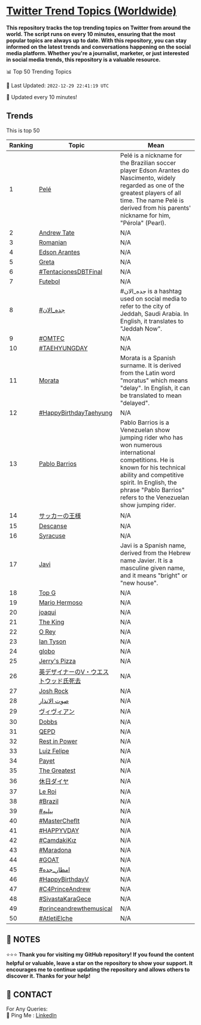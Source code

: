 [Twitter Trend Topics (Worldwide)](https://github.com/ErcinDedeoglu/Twitter-Trend-Topics)
==========

**This repository tracks the top trending topics on Twitter from around the world. 
The script runs on every 10 minutes, ensuring that the most popular topics are always up to date. 
With this repository, you can stay informed on the latest trends and conversations happening on the social media platform. 
Whether you're a journalist, marketer, or just interested in social media trends, this repository is a valuable resource.**


📊 Top 50 Trending Topics

📆 Last Updated: `2022-12-29 22:41:19 UTC`

🔧 Updated every 10 minutes!


## Trends

This is top 50

| Ranking | Topic | Mean |
| ------- | ------------ | ------------ |
| 1 | [Pelé](http://twitter.com/search?q=Pel%c3%a9) | Pelé is a nickname for the Brazilian soccer player Edson Arantes do Nascimento, widely regarded as one of the greatest players of all time. The name Pelé is derived from his parents' nickname for him, "Pérola" (Pearl). |
| 2 | [Andrew Tate](http://twitter.com/search?q=Andrew+Tate) | N/A |
| 3 | [Romanian](http://twitter.com/search?q=Romanian) | N/A |
| 4 | [Edson Arantes](http://twitter.com/search?q=Edson+Arantes) | N/A |
| 5 | [Greta](http://twitter.com/search?q=Greta) | N/A |
| 6 | [#TentacionesDBTFinal](http://twitter.com/search?q=%23TentacionesDBTFinal) | N/A |
| 7 | [Futebol](http://twitter.com/search?q=Futebol) | N/A |
| 8 | [#جده_الان](http://twitter.com/search?q=%23%d8%ac%d8%af%d9%87_%d8%a7%d9%84%d8%a7%d9%86) | #جده_الان is a hashtag used on social media to refer to the city of Jeddah, Saudi Arabia. In English, it translates to "Jeddah Now". |
| 9 | [#OMTFC](http://twitter.com/search?q=%23OMTFC) | N/A |
| 10 | [#TAEHYUNGDAY](http://twitter.com/search?q=%23TAEHYUNGDAY) | N/A |
| 11 | [Morata](http://twitter.com/search?q=Morata) | Morata is a Spanish surname. It is derived from the Latin word "moratus" which means "delay". In English, it can be translated to mean "delayed". |
| 12 | [#HappyBirthdayTaehyung](http://twitter.com/search?q=%23HappyBirthdayTaehyung) | N/A |
| 13 | [Pablo Barrios](http://twitter.com/search?q=Pablo+Barrios) | Pablo Barrios is a Venezuelan show jumping rider who has won numerous international competitions. He is known for his technical ability and competitive spirit. In English, the phrase "Pablo Barrios" refers to the Venezuelan show jumping rider. |
| 14 | [サッカーの王様](http://twitter.com/search?q=%e3%82%b5%e3%83%83%e3%82%ab%e3%83%bc%e3%81%ae%e7%8e%8b%e6%a7%98) | N/A |
| 15 | [Descanse](http://twitter.com/search?q=Descanse) | N/A |
| 16 | [Syracuse](http://twitter.com/search?q=Syracuse) | N/A |
| 17 | [Javi](http://twitter.com/search?q=Javi) | Javi is a Spanish name, derived from the Hebrew name Javier. It is a masculine given name, and it means "bright" or "new house". |
| 18 | [Top G](http://twitter.com/search?q=Top+G) | N/A |
| 19 | [Mario Hermoso](http://twitter.com/search?q=Mario+Hermoso) | N/A |
| 20 | [joaqui](http://twitter.com/search?q=joaqui) | N/A |
| 21 | [The King](http://twitter.com/search?q=The+King) | N/A |
| 22 | [O Rey](http://twitter.com/search?q=O+Rey) | N/A |
| 23 | [Ian Tyson](http://twitter.com/search?q=Ian+Tyson) | N/A |
| 24 | [globo](http://twitter.com/search?q=globo) | N/A |
| 25 | [Jerry's Pizza](http://twitter.com/search?q=Jerry%27s+Pizza) | N/A |
| 26 | [英デザイナーのV・ウエストウッド氏死去](http://twitter.com/search?q=%e8%8b%b1%e3%83%87%e3%82%b6%e3%82%a4%e3%83%8a%e3%83%bc%e3%81%aeV%e3%83%bb%e3%82%a6%e3%82%a8%e3%82%b9%e3%83%88%e3%82%a6%e3%83%83%e3%83%89%e6%b0%8f%e6%ad%bb%e5%8e%bb) | N/A |
| 27 | [Josh Rock](http://twitter.com/search?q=Josh+Rock) | N/A |
| 28 | [صوت الانذار](http://twitter.com/search?q=%d8%b5%d9%88%d8%aa+%d8%a7%d9%84%d8%a7%d9%86%d8%b0%d8%a7%d8%b1) | N/A |
| 29 | [ヴィヴィアン](http://twitter.com/search?q=%e3%83%b4%e3%82%a3%e3%83%b4%e3%82%a3%e3%82%a2%e3%83%b3) | N/A |
| 30 | [Dobbs](http://twitter.com/search?q=Dobbs) | N/A |
| 31 | [QEPD](http://twitter.com/search?q=QEPD) | N/A |
| 32 | [Rest in Power](http://twitter.com/search?q=Rest+in+Power) | N/A |
| 33 | [Luiz Felipe](http://twitter.com/search?q=Luiz+Felipe) | N/A |
| 34 | [Payet](http://twitter.com/search?q=Payet) | N/A |
| 35 | [The Greatest](http://twitter.com/search?q=The+Greatest) | N/A |
| 36 | [休日ダイヤ](http://twitter.com/search?q=%e4%bc%91%e6%97%a5%e3%83%80%e3%82%a4%e3%83%a4) | N/A |
| 37 | [Le Roi](http://twitter.com/search?q=Le+Roi) | N/A |
| 38 | [#Brazil](http://twitter.com/search?q=%23Brazil) | N/A |
| 39 | [#بيليه](http://twitter.com/search?q=%23%d8%a8%d9%8a%d9%84%d9%8a%d9%87) | N/A |
| 40 | [#MasterChefIt](http://twitter.com/search?q=%23MasterChefIt) | N/A |
| 41 | [#HAPPYVDAY](http://twitter.com/search?q=%23HAPPYVDAY) | N/A |
| 42 | [#CamdakiKız](http://twitter.com/search?q=%23CamdakiK%c4%b1z) | N/A |
| 43 | [#Maradona](http://twitter.com/search?q=%23Maradona) | N/A |
| 44 | [#GOAT](http://twitter.com/search?q=%23GOAT) | N/A |
| 45 | [#امطار_جده](http://twitter.com/search?q=%23%d8%a7%d9%85%d8%b7%d8%a7%d8%b1_%d8%ac%d8%af%d9%87) | N/A |
| 46 | [#HappyBirthdayV](http://twitter.com/search?q=%23HappyBirthdayV) | N/A |
| 47 | [#C4PrinceAndrew](http://twitter.com/search?q=%23C4PrinceAndrew) | N/A |
| 48 | [#SivastaKaraGece](http://twitter.com/search?q=%23SivastaKaraGece) | N/A |
| 49 | [#princeandrewthemusical](http://twitter.com/search?q=%23princeandrewthemusical) | N/A |
| 50 | [#AtletiElche](http://twitter.com/search?q=%23AtletiElche) | N/A |




## 📝 NOTES

⭐⭐⭐ **Thank you for visiting my GitHub repository! If you found the content helpful or valuable, leave a star on the repository to show your support. It encourages me to continue updating the repository and allows others to discover it. Thanks for your help!**

## 📨 CONTACT

 For Any Queries:  
            🏓 Ping Me : [LinkedIn](https://www.linkedin.com/in/ercindedeoglu/)